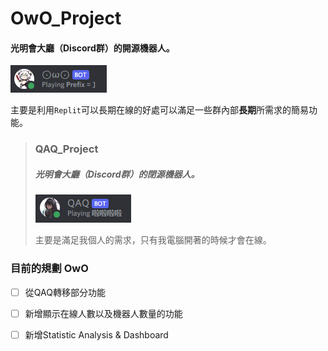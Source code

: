 # OwO_Project

#### 光明會大廳（Discord群）的開源機器人。

<img src="/lib/MiscLib/OwO.png" alt="OwO"/>

主要是利用`Replit`可以長期在線的好處可以滿足一些群內部**長期**所需求的簡易功能。

>### QAQ_Project
>
>##### 光明會大廳（Discord群）的閉源機器人。
>
><img src="/lib/MiscLib/QAQ.png" alt="QAQ"/>
>
>主要是滿足我個人的需求，只有我電腦開著的時候才會在線。

### 目前的規劃 OwO

- [ ] 從QAQ轉移部分功能

- [ ] 新增顯示在線人數以及機器人數量的功能

- [ ] 新增Statistic Analysis & Dashboard
  





